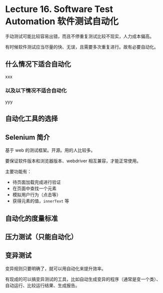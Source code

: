
Lecture 16\. Software Test Automation 软件测试自动化
=============================================


手动测试可能比较容易出错，而且不停重复测试比较不现实，人力成本偏高。


有时候软件测试应当尽量的快、无误，且需要多次重复进行。故有必要自动化。


什么情况下适合自动化
----------


xxx


### 以及以下情况不适合自动化


yyy


自动化工具的选择
--------


Selenium 简介
-----------


基于 web 的测试框架。开源。用的人比较多。


要保证软件版本和浏览器版本、webdriver 相互兼容，才能正常使用。


主要功能有：


* 待页面加载完成进行验证
* 在页面中查找一个元素
* 模拟用户行为（点击等）
* 获得元素的值，`innerText` 等


自动化的度量标准
--------


压力测试（只能自动化）
-----------


变异测试
----


变异规则只要明确了，就可以用自动化来提升效率。


有现成的可以搞变异测试的工具，比如自动生成变异的程序（通常是变一个类）、自动运行、比较运行结果、生成报告。


